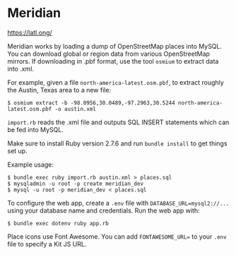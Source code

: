 # Meridian

https://latl.ong/

Meridian works by loading a dump of OpenStreetMap places into MySQL. You can download global or region data from various OpenStreetMap mirrors. If downloading in .pbf format, use the tool `osmium` to extract data into .xml.

For example, given a file `north-america-latest.osm.pbf`, to extract roughly the Austin, Texas area to a new file:

`$ osmium extract -b -98.0956,30.0489,-97.2963,30.5244 north-america-latest.osm.pbf -o austin.xml`

`import.rb` reads the .xml file and outputs SQL INSERT statements which can be fed into MySQL.

Make sure to install Ruby version 2.7.6 and run `bundle install` to get things set up.

Example usage:

`$ bundle exec ruby import.rb austin.xml > places.sql`  
`$ mysqladmin -u root -p create meridian_dev`  
`$ mysql -u root -p meridian_dev < places.sql`  

To configure the web app, create a `.env` file with `DATABASE_URL=mysql2://...` using your database name and credentials. Run the web app with:

`$ bundle exec dotenv ruby app.rb`

Place icons use Font Awesome. You can add `FONTAWESOME_URL=` to your `.env` file to specify a Kit JS URL.